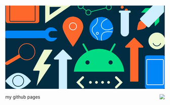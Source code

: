 ![](https://github.com/SlotSun/SlotSun.github.io/blob/main/header.png)

<img align="right" src="https://github-readme-stats.vercel.app/api?username=SlotSun&show_icons=true&hide_title=true" />

my github  pages
